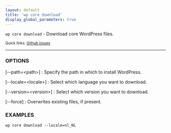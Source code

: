 ```yaml
---
layout: default
title: 'wp core download'
display_global_parameters: true
---
```


`wp core download` - Download core WordPress files.

<small>Quick links: <a href="https://github.com/wp-cli/wp-cli/issues?q=is%3Aopen+label%3Acommand%3Adownload+sort%3Aupdated-desc">Github issues</a></small>

<hr />

### OPTIONS

[\--path=&lt;path&gt;]
: Specify the path in which to install WordPress.

[\--locale=&lt;locale&gt;]
: Select which language you want to download.

[\--version=&lt;version&gt;]
: Select which version you want to download.

[\--force]
: Overwrites existing files, if present.

### EXAMPLES

    wp core download --locale=nl_NL



